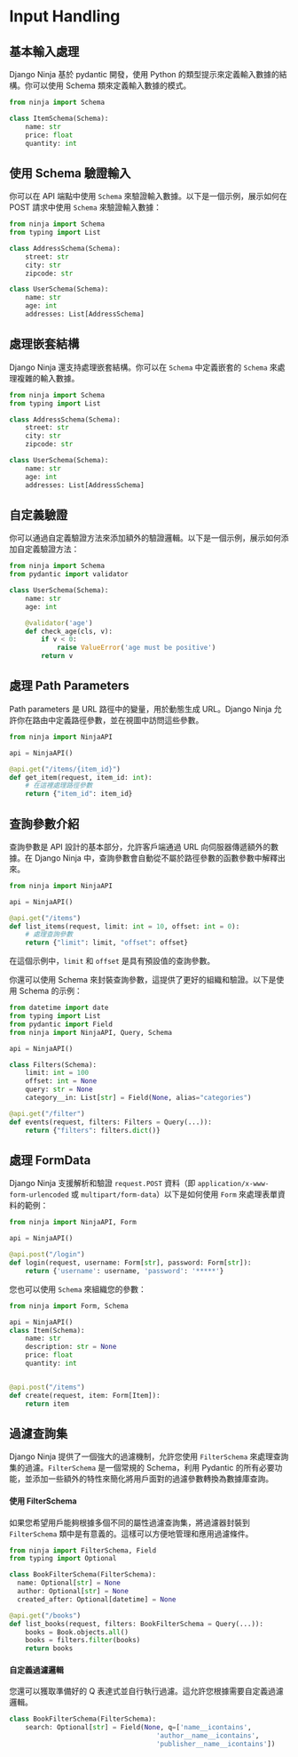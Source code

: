 # Input Handling

## 基本輸入處理

Django Ninja 基於 pydantic 開發，使用 Python 的類型提示來定義輸入數據的結構。你可以使用 Schema 類來定義輸入數據的模式。

```python
from ninja import Schema

class ItemSchema(Schema):
    name: str
    price: float
    quantity: int
```

## 使用 Schema 驗證輸入

你可以在 API 端點中使用 `Schema` 來驗證輸入數據。以下是一個示例，展示如何在 POST 請求中使用 `Schema` 來驗證輸入數據：

```python
from ninja import Schema
from typing import List

class AddressSchema(Schema):
    street: str
    city: str
    zipcode: str

class UserSchema(Schema):
    name: str
    age: int
    addresses: List[AddressSchema]
```

## 處理嵌套結構

Django Ninja 還支持處理嵌套結構。你可以在 `Schema` 中定義嵌套的 `Schema` 來處理複雜的輸入數據。

```python
from ninja import Schema
from typing import List

class AddressSchema(Schema):
    street: str
    city: str
    zipcode: str

class UserSchema(Schema):
    name: str
    age: int
    addresses: List[AddressSchema]
```


## 自定義驗證

你可以通過自定義驗證方法來添加額外的驗證邏輯。以下是一個示例，展示如何添加自定義驗證方法：

```python
from ninja import Schema
from pydantic import validator

class UserSchema(Schema):
    name: str
    age: int

    @validator('age')
    def check_age(cls, v):
        if v < 0:
            raise ValueError('age must be positive')
        return v
```


## 處理 Path Parameters

Path parameters 是 URL 路徑中的變量，用於動態生成 URL。Django Ninja 允許你在路由中定義路徑參數，並在視圖中訪問這些參數。

```python
from ninja import NinjaAPI

api = NinjaAPI()

@api.get("/items/{item_id}")
def get_item(request, item_id: int):
    # 在這裡處理路徑參數
    return {"item_id": item_id}
```


## 查詢參數介紹

查詢參數是 API 設計的基本部分，允許客戶端通過 URL 向伺服器傳遞額外的數據。在 Django Ninja 中，查詢參數會自動從不屬於路徑參數的函數參數中解釋出來。

```python
from ninja import NinjaAPI

api = NinjaAPI()

@api.get("/items")
def list_items(request, limit: int = 10, offset: int = 0):
    # 處理查詢參數
    return {"limit": limit, "offset": offset}
```

在這個示例中，`limit` 和 `offset` 是具有預設值的查詢參數。


你還可以使用 Schema 來封裝查詢參數，這提供了更好的組織和驗證。以下是使用 Schema 的示例：

```python
from datetime import date
from typing import List
from pydantic import Field
from ninja import NinjaAPI, Query, Schema

api = NinjaAPI()

class Filters(Schema):
    limit: int = 100
    offset: int = None
    query: str = None
    category__in: List[str] = Field(None, alias="categories")

@api.get("/filter")
def events(request, filters: Filters = Query(...)):
    return {"filters": filters.dict()}
```


## 處理 FormData

Django Ninja 支援解析和驗證 `request.POST` 資料（即 `application/x-www-form-urlencoded` 或 `multipart/form-data`）以下是如何使用 `Form` 來處理表單資料的範例：

```python
from ninja import NinjaAPI, Form

api = NinjaAPI()

@api.post("/login")
def login(request, username: Form[str], password: Form[str]):
    return {'username': username, 'password': '*****'}
```


您也可以使用 `Schema` 來組織您的參數：

```python
from ninja import Form, Schema

api = NinjaAPI()
class Item(Schema):
    name: str
    description: str = None
    price: float
    quantity: int


@api.post("/items")
def create(request, item: Form[Item]):
    return item
```

## 過濾查詢集

Django Ninja 提供了一個強大的過濾機制，允許您使用 `FilterSchema` 來處理查詢集的過濾。`FilterSchema` 是一個常規的 Schema，利用 Pydantic 的所有必要功能，並添加一些額外的特性來簡化將用戶面對的過濾參數轉換為數據庫查詢。


#### **使用 FilterSchema**

如果您希望用戶能夠根據多個不同的屬性過濾查詢集，將過濾器封裝到 `FilterSchema` 類中是有意義的。這樣可以方便地管理和應用過濾條件。

```python
from ninja import FilterSchema, Field
from typing import Optional

class BookFilterSchema(FilterSchema):
  name: Optional[str] = None
  author: Optional[str] = None
  created_after: Optional[datetime] = None

@api.get("/books")
def list_books(request, filters: BookFilterSchema = Query(...)):
    books = Book.objects.all()
    books = filters.filter(books)
    return books
```

#### **自定義過濾邏輯**

您還可以獲取準備好的 Q 表達式並自行執行過濾。這允許您根據需要自定義過濾邏輯。

```python
class BookFilterSchema(FilterSchema):
    search: Optional[str] = Field(None, q=['name__icontains',
                                     'author__name__icontains',
                                     'publisher__name__icontains'])
```


